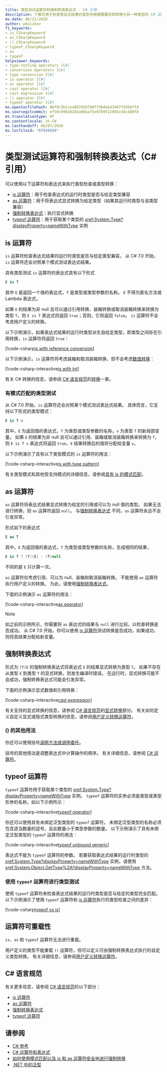 ```yaml
---
title: 类型测试运算符和强制转换表达式 - C# 引用
description: 了解可用于检查表达式结果的类型并根据需要将其转换为另一种类型的 C# 运算符。
ms.date: 06/21/2019
author: pkulikov
f1_keywords:
- is_CSharpKeyword
- as_CSharpKeyword
- ()_CSharpKeyword
- typeof_CSharpKeyword
- as
- typeof
helpviewer_keywords:
- type-testing operators [C#]
- conversion operators [C#]
- type conversion [C#]
- is operator [C#]
- as operator [C#]
- cast operator [C#]
- cast expression [C#]
- () operator [C#]
- typeof operator [C#]
ms.openlocfilehash: 0bf0c3b1cea667456780ff56deb43467fd3bbffd
ms.sourcegitcommit: ef50c99928183a0bba75e07b9f22895cd4c480f8
ms.translationtype: HT
ms.contentlocale: zh-CN
ms.lasthandoff: 08/07/2020
ms.locfileid: "87916650"
---
```

# <a name="type-testing-operators-and-cast-expression-c-reference"></a>类型测试运算符和强制转换表达式（C# 引用）

可以使用以下运算符和表达式来执行类型检查或类型转换：

- [is 运算符](#is-operator)：用于检查表达式的运行时类型是否与给定类型兼容
- [as 运算符](#as-operator)：用于将表达式显式转换为给定类型（如果其运行时类型与该类型兼容）
- [强制转换表达式](#cast-expression)：执行显式转换
- [typeof 运算符](#typeof-operator)：用于获取某个类型的 <xref:System.Type?displayProperty=nameWithType> 实例

## <a name="is-operator"></a>is 运算符

`is` 运算符检查表达式结果的运行时类型是否与给定类型兼容。 从 C# 7.0 开始，`is` 运算符还会对照某个模式测试表达式结果。

具有类型测试 `is` 运算符的表达式具有以下形式

```csharp
E is T
```

其中 `E` 是返回一个值的表达式，`T` 是类型或类型参数的名称。 `E` 不得为匿名方法或 Lambda 表达式。

如果 `E` 的结果为非 null 且可以通过引用转换、装箱转换或取消装箱转换来转换为类型 `T`，则 `E is T` 表达式将返回 `true`；否则，它将返回 `false`。 `is` 运算符不会考虑用户定义的转换。

以下示例演示，如果表达式结果的运行时类型派生自给定类型，即类型之间存在引用转换，`is` 运算符将返回 `true`：

[!code-csharp[is with reference conversion](snippets/shared/TypeTestingAndConversionOperators.cs#IsWithReferenceConversion)]

以下示例演示，`is` 运算符将考虑装箱和取消装箱转换，但不会考虑[数值转换](../builtin-types/numeric-conversions.md)：

[!code-csharp-interactive[is with int](snippets/shared/TypeTestingAndConversionOperators.cs#IsWithInt)]

有关 C# 转换的信息，请参阅 [C# 语言规范](~/_csharplang/spec/introduction.md)的[转换](~/_csharplang/spec/conversions.md)一章。

### <a name="type-testing-with-pattern-matching"></a>有模式匹配的类型测试

从 C# 7.0 开始，`is` 运算符还会对照某个模式测试表达式结果。 具体而言，它支持以下形式的类型模式：

```csharp
E is T v
```

其中，`E` 为返回值的表达式，`T` 为类型或类型参数的名称，`v` 为类型 `T` 的新局部变量。 如果 `E` 的结果为非 null 且可以通过引用、装箱或取消装箱转换来转换为 `T`，则 `E is T v` 表达式将返回 `true`，`E` 结果转换后的值将分配给变量 `v`。

以下示例演示了具有以下类型模式的 `is` 运算符的用法：

[!code-csharp-interactive[is with type pattern](snippets/shared/TypeTestingAndConversionOperators.cs#IsTypePattern)]

有关类型模式和其他受支持模式的详细信息，请参阅[具有 is 的模式匹配](../keywords/is.md#pattern-matching-with-is)。

## <a name="as-operator"></a>as 运算符

`as` 运算符将表达式结果显式转换为给定的引用或可以为 null 值的类型。 如果无法进行转换，则 `as` 运算符返回 `null`。 与[强制转换表达式](#cast-expression) 不同，`as` 运算符永远不会引发异常。

形式如下的表达式

```csharp
E as T
```

其中，`E` 为返回值的表达式，`T` 为类型或类型参数的名称，生成相同的结果，

```csharp
E is T ? (T)(E) : (T)null
```

不同的是 `E` 只计算一次。

`as` 运算符仅考虑引用、可以为 null、装箱和取消装箱转换。 不能使用 `as` 运算符执行用户定义的转换。 为此，请使用[强制转换表达式](#cast-expression)。

下面的示例演示 `as` 运算符的用法：

[!code-csharp-interactive[as operator](snippets/shared/TypeTestingAndConversionOperators.cs#AsOperator)]

> [!NOTE]
> 如之前的示例所示，你需要将 `as` 表达式的结果与 `null` 进行比较，以检查转换是否成功。 从 C# 7.0 开始，你可以使用 [is 运算符](#type-testing-with-pattern-matching)测试转换是否成功，如果成功，则将其结果分配给新变量。

## <a name="cast-expression"></a>强制转换表达式

形式为 `(T)E` 的强制转换表达式将表达式 `E` 的结果显式转换为类型 `T`。 如果不存在从类型 `E` 到类型 `T` 的显式转换，则发生编译时错误。 在运行时，显式转换可能不会成功，强制转换表达式可能会引发异常。

下面的示例演示显式数值和引用转换：

[!code-csharp-interactive[cast expression](snippets/shared/TypeTestingAndConversionOperators.cs#Cast)]

有关支持的显式转换的信息，请参阅 [C# 语言规范](~/_csharplang/spec/introduction.md)的[显式转换](~/_csharplang/spec/conversions.md#explicit-conversions)部分。 有关如何定义自定义显式或隐式类型转换的信息，请参阅[用户定义转换运算符](user-defined-conversion-operators.md)。

### <a name="other-usages-of-"></a>() 的其他用法

你还可以使用括号[调用方法或调用委托](member-access-operators.md#invocation-expression-)。

括号的其他用法是调整表达式中计算操作的顺序。 有关详细信息，请参阅 [C# 运算符](index.md)。

## <a name="typeof-operator"></a>typeof 运算符

`typeof` 运算符用于获取某个类型的 <xref:System.Type?displayProperty=nameWithType> 实例。 `typeof` 运算符的实参必须是类型或类型形参的名称，如以下示例所示：

[!code-csharp-interactive[typeof operator](snippets/shared/TypeTestingAndConversionOperators.cs#TypeOf)]

你还可以使用具有未绑定泛型类型的 `typeof` 运算符。 未绑定泛型类型的名称必须包含适当数量的逗号，且此数量小于类型参数的数量。 以下示例演示了具有未绑定泛型类型的 `typeof` 运算符的用法：

[!code-csharp-interactive[typeof unbound generic](snippets/shared/TypeTestingAndConversionOperators.cs#TypeOfUnboundGeneric)]

表达式不能为 `typeof` 运算符的参数。 若要获取表达式结果的运行时类型的 <xref:System.Type?displayProperty=nameWithType> 实例，请使用 <xref:System.Object.GetType%2A?displayProperty=nameWithType> 方法。

### <a name="type-testing-with-the-typeof-operator"></a>使用 `typeof` 运算符进行类型测试

使用 `typeof` 运算符来检查表达式结果的运行时类型是否与给定的类型完全匹配。 以下示例演示了使用 `typeof` 运算符和 [is 运算符](#is-operator)执行的类型检查之间的差异：

[!code-csharp[typeof vs is](snippets/shared/TypeTestingAndConversionOperators.cs#TypeCheckWithTypeOf)]

## <a name="operator-overloadability"></a>运算符可重载性

`is`、`as` 和 `typeof` 运算符无法进行重载。

用户定义的类型不能重载 `()` 运算符，但可以定义可由强制转换表达式执行的自定义类型转换。 有关详细信息，请参阅[用户定义转换运算符](user-defined-conversion-operators.md)。

## <a name="c-language-specification"></a>C# 语言规范

有关更多信息，请参阅 [C# 语言规范](~/_csharplang/spec/introduction.md)的以下部分：

- [is 运算符](~/_csharplang/spec/expressions.md#the-is-operator)
- [as 运算符](~/_csharplang/spec/expressions.md#the-as-operator)
- [强制转换表达式](~/_csharplang/spec/expressions.md#cast-expressions)
- [typeof 运算符](~/_csharplang/spec/expressions.md#the-typeof-operator)

## <a name="see-also"></a>请参阅

- [C# 参考](../index.md)
- [C# 运算符和表达式](index.md)
- [如何使用模式匹配以及 is 和 as 运算符安全地进行强制转换](../../how-to/safely-cast-using-pattern-matching-is-and-as-operators.md)
- [.NET 中的泛型](../../../standard/generics/index.md)

